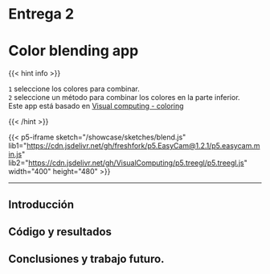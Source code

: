 # Entrega 2

# Color blending app
{{< hint info >}} 

`1` seleccione los colores para combinar.   
`2` seleccione un método para combinar los colores en la parte inferior.  
 Este app está basado en [Visual computing - coloring](https://visualcomputing.github.io/docs/shaders/coloring/) 


{{< /hint >}}

{{< p5-iframe sketch="/showcase/sketches/blend.js" lib1="https://cdn.jsdelivr.net/gh/freshfork/p5.EasyCam@1.2.1/p5.easycam.min.js" lib2="https://cdn.jsdelivr.net/gh/VisualComputing/p5.treegl/p5.treegl.js" width="400" height="480" >}}

***
## Introducción 



## Código y resultados






## Conclusiones y trabajo futuro.

